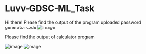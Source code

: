 # Luvv-GDSC-ML_Task
Hi there!
Please find the output of the program uploaded
password generator code
![image](https://github.com/LuvvSwami/Luvv-GDSC-ML_Task/assets/114878429/3f0ba9b3-8f25-4866-872e-70119563144c)

Please find the output of calculator program


![image](https://github.com/LuvvSwami/Luvv-GDSC-ML_Task/assets/114878429/39bd6aa2-6f44-45b2-a08c-1f281a264d7d)
![image](https://github.com/LuvvSwami/Luvv-GDSC-ML_Task/assets/114878429/412d629e-32ba-43b2-b401-f3402c703f88)
